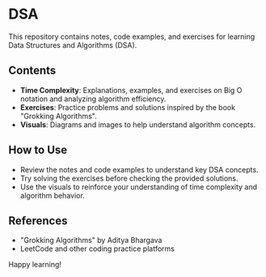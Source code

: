 # DSA

This repository contains notes, code examples, and exercises for learning Data Structures and Algorithms (DSA).

## Contents

- **Time Complexity**: Explanations, examples, and exercises on Big O notation and analyzing algorithm efficiency.
- **Exercises**: Practice problems and solutions inspired by the book "Grokking Algorithms".
- **Visuals**: Diagrams and images to help understand algorithm concepts.

## How to Use

- Review the notes and code examples to understand key DSA concepts.
- Try solving the exercises before checking the provided solutions.
- Use the visuals to reinforce your understanding of time complexity and algorithm behavior.

## References

- "Grokking Algorithms" by Aditya Bhargava
- LeetCode and other coding practice platforms

Happy learning!
